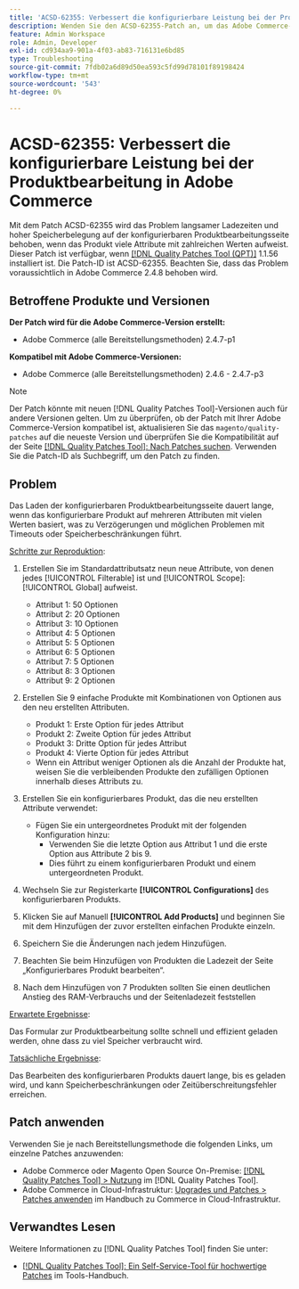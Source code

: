 ```yaml
---
title: 'ACSD-62355: Verbessert die konfigurierbare Leistung bei der Produktbearbeitung in Adobe Commerce'
description: Wenden Sie den ACSD-62355-Patch an, um das Adobe Commerce-Problem zu beheben, bei dem die konfigurierbare Produktbearbeitungsseite langsam geladen wird, wenn das Produkt auf vielen Attributen mit vielen Werten basiert.
feature: Admin Workspace
role: Admin, Developer
exl-id: cd934aa9-901a-4f03-ab83-716131e6bd85
type: Troubleshooting
source-git-commit: 7fdb02a6d89d50ea593c5fd99d78101f89198424
workflow-type: tm+mt
source-wordcount: '543'
ht-degree: 0%

---
```


# ACSD-62355: Verbessert die konfigurierbare Leistung bei der Produktbearbeitung in Adobe Commerce

Mit dem Patch ACSD-62355 wird das Problem langsamer Ladezeiten und hoher Speicherbelegung auf der konfigurierbaren Produktbearbeitungsseite behoben, wenn das Produkt viele Attribute mit zahlreichen Werten aufweist. Dieser Patch ist verfügbar, wenn [[!DNL Quality Patches Tool (QPT)]](/help/tools/quality-patches-tool/quality-patches-tool-to-self-serve-quality-patches.md) 1.1.56 installiert ist. Die Patch-ID ist ACSD-62355. Beachten Sie, dass das Problem voraussichtlich in Adobe Commerce 2.4.8 behoben wird.

## Betroffene Produkte und Versionen

**Der Patch wird für die Adobe Commerce-Version erstellt:**

* Adobe Commerce (alle Bereitstellungsmethoden) 2.4.7-p1

**Kompatibel mit Adobe Commerce-Versionen:**

* Adobe Commerce (alle Bereitstellungsmethoden) 2.4.6 - 2.4.7-p3

>[!NOTE]
>
>Der Patch könnte mit neuen [!DNL Quality Patches Tool]-Versionen auch für andere Versionen gelten. Um zu überprüfen, ob der Patch mit Ihrer Adobe Commerce-Version kompatibel ist, aktualisieren Sie das `magento/quality-patches` auf die neueste Version und überprüfen Sie die Kompatibilität auf der Seite [[!DNL Quality Patches Tool]: Nach Patches suchen](https://experienceleague.adobe.com/tools/commerce-quality-patches/index.html). Verwenden Sie die Patch-ID als Suchbegriff, um den Patch zu finden.

## Problem

Das Laden der konfigurierbaren Produktbearbeitungsseite dauert lange, wenn das konfigurierbare Produkt auf mehreren Attributen mit vielen Werten basiert, was zu Verzögerungen und möglichen Problemen mit Timeouts oder Speicherbeschränkungen führt.

<u>Schritte zur Reproduktion</u>:

1. Erstellen Sie im Standardattributsatz neun neue Attribute, von denen jedes [!UICONTROL Filterable] ist und [!UICONTROL Scope]: [!UICONTROL Global] aufweist.
   * Attribut 1: 50 Optionen
   * Attribut 2: 20 Optionen
   * Attribut 3: 10 Optionen
   * Attribut 4: 5 Optionen
   * Attribut 5: 5 Optionen
   * Attribut 6: 5 Optionen
   * Attribut 7: 5 Optionen
   * Attribut 8: 3 Optionen
   * Attribut 9: 2 Optionen

1. Erstellen Sie 9 einfache Produkte mit Kombinationen von Optionen aus den neu erstellten Attributen.
   * Produkt 1: Erste Option für jedes Attribut
   * Produkt 2: Zweite Option für jedes Attribut
   * Produkt 3: Dritte Option für jedes Attribut
   * Produkt 4: Vierte Option für jedes Attribut
   * Wenn ein Attribut weniger Optionen als die Anzahl der Produkte hat, weisen Sie die verbleibenden Produkte den zufälligen Optionen innerhalb dieses Attributs zu.

1. Erstellen Sie ein konfigurierbares Produkt, das die neu erstellten Attribute verwendet:
   * Fügen Sie ein untergeordnetes Produkt mit der folgenden Konfiguration hinzu:
      * Verwenden Sie die letzte Option aus Attribut 1 und die erste Option aus Attribute 2 bis 9.
      * Dies führt zu einem konfigurierbaren Produkt und einem untergeordneten Produkt.
1. Wechseln Sie zur Registerkarte **[!UICONTROL Configurations]** des konfigurierbaren Produkts.
1. Klicken Sie auf Manuell **[!UICONTROL Add Products]** und beginnen Sie mit dem Hinzufügen der zuvor erstellten einfachen Produkte einzeln.
1. Speichern Sie die Änderungen nach jedem Hinzufügen.
1. Beachten Sie beim Hinzufügen von Produkten die Ladezeit der Seite „Konfigurierbares Produkt bearbeiten“.
1. Nach dem Hinzufügen von 7 Produkten sollten Sie einen deutlichen Anstieg des RAM-Verbrauchs und der Seitenladezeit feststellen

<u>Erwartete Ergebnisse</u>:

Das Formular zur Produktbearbeitung sollte schnell und effizient geladen werden, ohne dass zu viel Speicher verbraucht wird.

<u>Tatsächliche Ergebnisse</u>:

Das Bearbeiten des konfigurierbaren Produkts dauert lange, bis es geladen wird, und kann Speicherbeschränkungen oder Zeitüberschreitungsfehler erreichen.

## Patch anwenden

Verwenden Sie je nach Bereitstellungsmethode die folgenden Links, um einzelne Patches anzuwenden:

* Adobe Commerce oder Magento Open Source On-Premise: [[!DNL Quality Patches Tool] > Nutzung](/help/tools/quality-patches-tool/usage.md) im [!DNL Quality Patches Tool].
* Adobe Commerce in Cloud-Infrastruktur: [Upgrades und Patches > Patches anwenden](https://experienceleague.adobe.com/docs/commerce-cloud-service/user-guide/develop/upgrade/apply-patches.html) im Handbuch zu Commerce in Cloud-Infrastruktur.

## Verwandtes Lesen

Weitere Informationen zu [!DNL Quality Patches Tool] finden Sie unter:

* [[!DNL Quality Patches Tool]: Ein Self-Service-Tool für hochwertige Patches](/help/tools/quality-patches-tool/quality-patches-tool-to-self-serve-quality-patches.md) im Tools-Handbuch.
